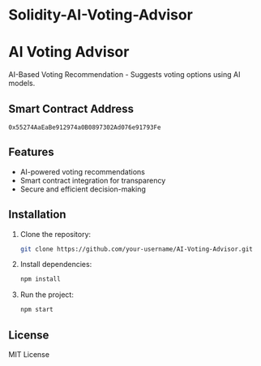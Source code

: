 # Solidity-AI-Voting-Advisor

# AI Voting Advisor

AI-Based Voting Recommendation - Suggests voting options using AI models.

## Smart Contract Address
```
0x55274AaEaBe912974a0B0897302Ad076e91793Fe
```

## Features
- AI-powered voting recommendations
- Smart contract integration for transparency
- Secure and efficient decision-making

## Installation
1. Clone the repository:
   ```sh
   git clone https://github.com/your-username/AI-Voting-Advisor.git
   ```
2. Install dependencies:
   ```sh
   npm install
   ```
3. Run the project:
   ```sh
   npm start
   ```

## License
MIT License


